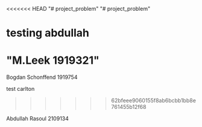 <<<<<<< HEAD
"# project_problem" 
"# project_problem" 


testing abdullah
=======
 
"M.Leek 1919321"
=======
Bogdan Schonffend
1919754

test carlton
>>>>>>> 62bfeee9060155f8ab6bcbb1bb8e761455b12f68


Abdullah Rasoul 2109134